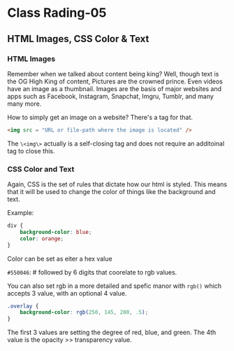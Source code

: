 # Class Rading-05

## HTML Images, CSS Color & Text

### HTML Images
Remember when we talked about content being king? Well, though text is the OG High King of content, Pictures are the crowned prince. Even videos have an image as a thumbnail. Images are the basis of major websites and apps such as Facebook, Instagram, Snapchat, Imgru, Tumblr, and many many more.

How to simply get an image on a website? There's a tag for that.

```html
<img src = "URL or file-path where the image is located" /> 
```

The `\<img\>` actually is a self-closing tag and does not require an additoinal tag to close this.

### CSS Color and Text
Again, CSS is the set of rules that dictate how our html is styled. This means that it will be used to change the color of things like the background and text. 

Example:

```css
div {
    background-color: blue;
    color: orange;
}
```
Color can be set as eiter a hex value

 `#550046`: # followed by 6 digits that coorelate to rgb values.

You can also set rgb in a more detailed and spefic manor with `rgb()` which accepts 3 value, with an optional 4 value.

```css
.overlay {
    background-color: rgb(250, 145, 200, .5);
}
```
The first 3 values are setting the degree of red, blue, and green. The 4th value is the opacity >> transparency value.

